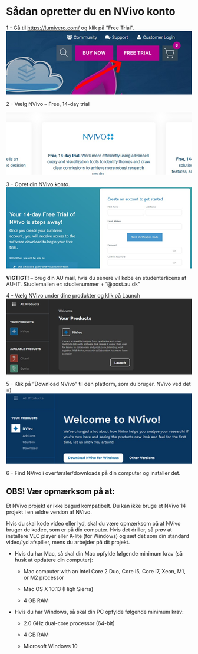 
# Sådan opretter du en NVivo konto 

 


1 - Gå til https://lumivero.com/ og klik på ”Free Trial”.     
![Billede 001.jpg](https://github.com/AUL-Arts-NVivo/NVivo-intro/blob/main/Images/billede001.jpg)  


 
 

2 - Vælg NVivo – Free, 14-day trial   

![Billede 002.jpg](https://github.com/AUL-Arts-NVivo/NVivo-intro/blob/main/Images/billede002.jpg)


 

 

 

 

3 - Opret din NVivo konto.      
![Billede 003.jpg](https://github.com/AUL-Arts-NVivo/NVivo-intro/blob/main/Images/billede003.jpg)



**VIGTIGT!** – brug din AU mail, hvis du senere vil købe en studenterlicens af AU-IT. Studiemailen er: studienummer + ”@post.au.dk” 

 

 

 

 

 

4 - Vælg NVivo under dine produkter og klik på Launch   
![Billede 004.jpg](https://github.com/AUL-Arts-NVivo/NVivo-intro/blob/main/Images/billede004.jpg)


 

 

 

 

5 - Klik på ”Download NVivo” til den platform, som du bruger. NVivo ved det =)   
![Billede 005.jpg](https://github.com/AUL-Arts-NVivo/NVivo-intro/blob/main/Images/billede005.jpg)


 

 

 

 

6 - Find NVivo i overførsler/downloads på din computer og installer det. 

  

 

## OBS! Vær opmærksom på at: 

Et NVivo projekt er ikke bagud kompatibelt. Du kan ikke bruge et NVivo 14 projekt i en ældre version af NVivo. 

Hvis du skal kode video eller lyd, skal du være opmærksom på at NVivo bruger de kodec, som er på din computer. Hvis det driller, så prøv at installere VLC player eller K-lite (for Windows) og sæt det som din standard video/lyd afspiller, mens du arbejder på dit projekt. 

* Hvis du har Mac, så skal din Mac opfylde følgende minimum krav (så husk at opdatere din computer): 

  * Mac computer with an Intel Core 2 Duo, Core i5, Core i7, Xeon, M1, or M2 processor 

  * Mac OS X 10.13 (High Sierra) 

  * 4 GB RAM 

* Hvis du har Windows, så skal din PC opfylde følgende minimum krav: 

  * 2.0 GHz dual-core processor (64-bit) 

  * 4 GB RAM 

  * Microsoft Windows 10 
